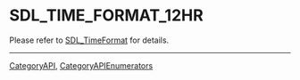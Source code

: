 # SDL_TIME_FORMAT_12HR

Please refer to [SDL_TimeFormat](SDL_TimeFormat) for details.

----
[CategoryAPI](CategoryAPI), [CategoryAPIEnumerators](CategoryAPIEnumerators)

